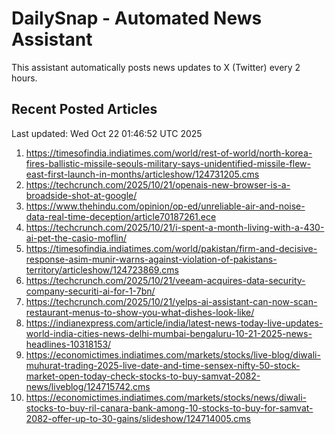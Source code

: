 # DailySnap - Automated News Assistant

This assistant automatically posts news updates to X (Twitter) every 2 hours.

## Recent Posted Articles

Last updated: Wed Oct 22 01:46:52 UTC 2025

1. https://timesofindia.indiatimes.com/world/rest-of-world/north-korea-fires-ballistic-missile-seouls-military-says-unidentified-missile-flew-east-first-launch-in-months/articleshow/124731205.cms
2. https://techcrunch.com/2025/10/21/openais-new-browser-is-a-broadside-shot-at-google/
3. https://www.thehindu.com/opinion/op-ed/unreliable-air-and-noise-data-real-time-deception/article70187261.ece
4. https://techcrunch.com/2025/10/21/i-spent-a-month-living-with-a-430-ai-pet-the-casio-moflin/
5. https://timesofindia.indiatimes.com/world/pakistan/firm-and-decisive-response-asim-munir-warns-against-violation-of-pakistans-territory/articleshow/124723869.cms
6. https://techcrunch.com/2025/10/21/veeam-acquires-data-security-company-securiti-ai-for-1-7bn/
7. https://techcrunch.com/2025/10/21/yelps-ai-assistant-can-now-scan-restaurant-menus-to-show-you-what-dishes-look-like/
8. https://indianexpress.com/article/india/latest-news-today-live-updates-world-india-cities-news-delhi-mumbai-bengaluru-10-21-2025-news-headlines-10318153/
9. https://economictimes.indiatimes.com/markets/stocks/live-blog/diwali-muhurat-trading-2025-live-date-and-time-sensex-nifty-50-stock-market-open-today-check-stocks-to-buy-samvat-2082-news/liveblog/124715742.cms
10. https://economictimes.indiatimes.com/markets/stocks/news/diwali-stocks-to-buy-ril-canara-bank-among-10-stocks-to-buy-for-samvat-2082-offer-up-to-30-gains/slideshow/124714005.cms
